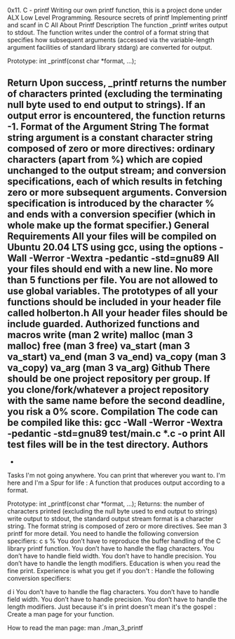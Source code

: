 0x11. C - printf
Writing our own printf function, this is a project done under ALX Low Level Programming.
Resource
secrets of printf
Implementing printf and scanf in C
All About Printf
Description
The function _printf writes output to stdout. The function writes under the control of a format string that specifies how subsequent arguments (accessed via the variable-length argument facilities of standard library stdarg) are converted for output.

Prototype: int _printf(const char *format, ...);

Return
Upon success, _printf returns the number of characters printed (excluding the terminating null byte used to end output to strings). If an output error is encountered, the function returns -1.
Format of the Argument String
The format string argument is a constant character string composed of zero or more directives: ordinary characters (apart from %) which are copied unchanged to the output stream; and conversion specifications, each of which results in fetching zero or more subsequent arguments.
Conversion specification is introduced by the character % and ends with a conversion specifier (which in whole make up the format specifier.)
General Requirements
All your files will be compiled on Ubuntu 20.04 LTS using gcc, using the options -Wall -Werror -Wextra -pedantic -std=gnu89
All your files should end with a new line.
No more than 5 functions per file.
You are not allowed to use global variables.
The prototypes of all your functions should be included in your header file called holberton.h
All your header files should be include guarded.
Authorized functions and macros
write (man 2 write)
malloc (man 3 malloc)
free (man 3 free)
va_start (man 3 va_start)
va_end (man 3 va_end)
va_copy (man 3 va_copy)
va_arg (man 3 va_arg)
Github
There should be one project repository per group. If you clone/fork/whatever a project repository with the same name before the second deadline, you risk a 0% score.
Compilation
The code can be compiled like this:
 gcc -Wall -Werror -Wextra -pedantic -std=gnu89 test/main.c *.c -o print
All test files will be in the test directory.
Authors
-
-
Tasks
I'm not going anywhere. You can print that wherever you want to. I'm here and I'm a Spur for life : A function that produces output according to a format.

Prototype: int _printf(const char *format, ...);
Returns: the number of characters printed (excluding the null byte used to end output to strings)
write output to stdout, the standard output stream
format is a character string. The format string is composed of zero or more directives. See man 3 printf for more detail. You need to handle the following conversion specifiers:
c
s
%
You don’t have to reproduce the buffer handling of the C library printf function.
You don’t have to handle the flag characters.
You don’t have to handle field width.
You don’t have to handle precision.
You don’t have to handle the length modifiers.
Education is when you read the fine print. Experience is what you get if you don't : Handle the following conversion specifiers:

d
i
You don’t have to handle the flag characters.
You don’t have to handle field width.
You don’t have to handle precision.
You don’t have to handle the length modifiers.
Just because it's in print doesn't mean it's the gospel : Create a man page for your function.

How to read the man page: man ./man_3_printf

